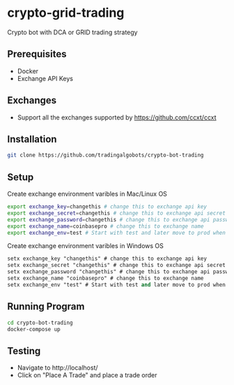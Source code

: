# crypto-grid-trading

Crypto bot with DCA or GRID trading strategy

## Prerequisites

- Docker
- Exchange API Keys

## Exchanges

- Support all the exchanges supported by https://github.com/ccxt/ccxt

## Installation

```sh
git clone https://github.com/tradingalgobots/crypto-bot-trading
```

## Setup

Create exchange environment varibles in Mac/Linux OS
```sh
export exchange_key=changethis # change this to exchange api key
export exchange_secret=changethis # change this to exchange api secret
export exchange_password=changethis # change this to exchange api password. Only some exchanges require this.
export exchange_name=coinbasepro # change this to exchange name
export exchange_env=test # Start with test and later move to prod when comfortable
```

Create exchange environment varibles in Windows OS
```ps
setx exchange_key "changethis" # change this to exchange api key
setx exchange_secret "changethis" # change this to exchange api secret
setx exchange_password "changethis" # change this to exchange api password. Only some exchanges require this.
setx exchange_name "coinbasepro" # change this to exchange name
setx exchange_env "test" # Start with test and later move to prod when comfortable
```
## Running Program

```sh
cd crypto-bot-trading
docker-compose up
```

## Testing

- Navigate to http://localhost/
- Click on "Place A Trade" and place a trade order
